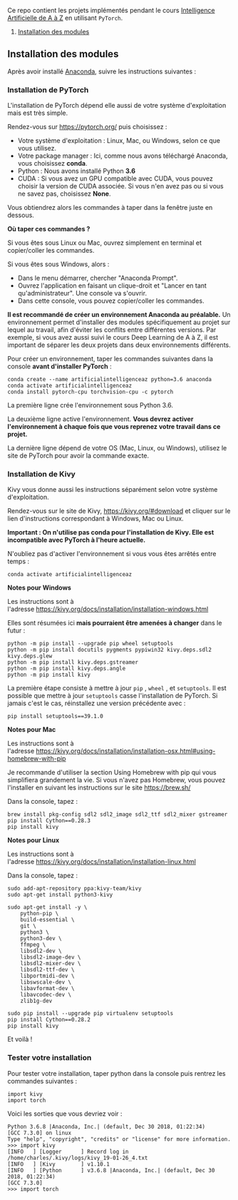 Ce repo contient les projets implémentés pendant le cours [Intelligence Artificielle de A à Z](https://www.udemy.com/intelligence-artificielle-az/?couponCode=WEBSITE) en utilisant `PyTorch`.

1. [Installation des modules](#installation-des-modules)

## Installation des modules

Après avoir installé [Anaconda](https://anaconda.org/), suivre les instructions suivantes :

### Installation de PyTorch

L'installation de PyTorch dépend elle aussi de votre système d'exploitation mais est très simple.

Rendez-vous sur https://pytorch.org/ puis choisissez :

* Votre système d'exploitation : Linux, Mac, ou Windows, selon ce que vous utilisez. 
* Votre package manager : Ici, comme nous avons téléchargé Anaconda, vous choisissez **conda**.
* Python : Nous avons installé Python **3.6**
* CUDA : Si vous avez un GPU compatible avec CUDA, vous pouvez choisir la version de CUDA associée. Si vous n'en avez pas ou si vous ne savez pas, choisissez **None**.

Vous obtiendrez alors les commandes à taper dans la fenêtre juste en dessous.

**Où taper ces commandes ?**

Si vous êtes sous Linux ou Mac, ouvrez simplement en terminal et copier/coller les commandes.

Si vous êtes sous Windows, alors :

* Dans le menu démarrer, chercher "Anaconda Prompt".
* Ouvrez l'application en faisant un clique-droit et "Lancer en tant qu'administrateur". Une console va s'ouvrir.
* Dans cette console, vous pouvez copier/coller les commandes.

**Il est recommandé de créer un environnement Anaconda au préalable.** Un environnement permet d'installer des modules spécifiquement au projet sur lequel au travail, afin d'éviter les conflits entre différentes versions. Par exemple, si vous avez aussi suivi le cours Deep Learning de A à Z, il est important de séparer les deux projets dans deux environnements différents.

Pour créer un environnement, taper les commandes suivantes dans la console **avant d'installer PyTorch** :

```
conda create --name artificialintelligenceaz python=3.6 anaconda
conda activate artificialintelligenceaz
conda install pytorch-cpu torchvision-cpu -c pytorch
```

La première ligne crée l'environnement sous Python 3.6.

La deuxième ligne active l'environnement. **Vous devrez activer l'environnement à chaque fois que vous reprenez votre travail dans ce projet.**

La dernière ligne dépend de votre OS (Mac, Linux, ou Windows), utilisez le site de PyTorch pour avoir la commande exacte.

### Installation de Kivy

Kivy vous donne aussi les instructions séparément selon votre système d'exploitation.

Rendez-vous sur le site de Kivy, https://kivy.org/#download et cliquer sur le lien d'instructions correspondant à Windows, Mac ou Linux.

**Important : On n'utilise pas conda pour l'installation de Kivy. Elle est incompatible avec PyTorch à l'heure actuelle.**

N'oubliez pas d'activer l'environnement si vous vous êtes arrêtés entre temps :

```
conda activate artificialintelligenceaz
```

**Notes pour Windows**

Les instructions sont à l'adresse https://kivy.org/docs/installation/installation-windows.html

Elles sont résumées ici **mais pourraient être amenées à changer** dans le futur :

```
python -m pip install --upgrade pip wheel setuptools
python -m pip install docutils pygments pypiwin32 kivy.deps.sdl2 kivy.deps.glew
python -m pip install kivy.deps.gstreamer
python -m pip install kivy.deps.angle
python -m pip install kivy
```

La première étape consiste à mettre à jour `pip` , `wheel` , et `setuptools`. Il est possible que mettre à jour `setuptools` casse l'installation de PyTorch. Si jamais c'est le cas, réinstallez une version précédente avec :

```
pip install setuptools==39.1.0   
```

**Notes pour Mac**

Les instructions sont à l'adresse https://kivy.org/docs/installation/installation-osx.html#using-homebrew-with-pip

Je recommande d'utiliser la section Using Homebrew with pip qui vous simplifiera grandement la vie. Si vous n'avez pas Homebrew, vous pouvez l'installer en suivant les instructions sur le site https://brew.sh/

Dans la console, tapez :

```
brew install pkg-config sdl2 sdl2_image sdl2_ttf sdl2_mixer gstreamer
pip install Cython==0.28.3
pip install kivy
```

**Notes pour Linux**

Les instructions sont à l'adresse https://kivy.org/docs/installation/installation-linux.html

Dans la console, tapez :

```
sudo add-apt-repository ppa:kivy-team/kivy
sudo apt-get install python3-kivy

sudo apt-get install -y \
    python-pip \
    build-essential \
    git \
    python3 \
    python3-dev \
    ffmpeg \
    libsdl2-dev \
    libsdl2-image-dev \
    libsdl2-mixer-dev \
    libsdl2-ttf-dev \
    libportmidi-dev \
    libswscale-dev \
    libavformat-dev \
    libavcodec-dev \
    zlib1g-dev

sudo pip install --upgrade pip virtualenv setuptools
pip install Cython==0.28.2
pip install kivy
```

Et voilà !

### Tester votre installation

Pour tester votre installation, taper python dans la console puis rentrez les commandes suivantes :

```
import kivy
import torch
```

Voici les sorties que vous devriez voir :

```
Python 3.6.8 |Anaconda, Inc.| (default, Dec 30 2018, 01:22:34) 
[GCC 7.3.0] on linux
Type "help", "copyright", "credits" or "license" for more information.
>>> import kivy
[INFO   ] [Logger      ] Record log in /home/charles/.kivy/logs/kivy_19-01-26_4.txt
[INFO   ] [Kivy        ] v1.10.1
[INFO   ] [Python      ] v3.6.8 |Anaconda, Inc.| (default, Dec 30 2018, 01:22:34) 
[GCC 7.3.0]
>>> import torch
```


